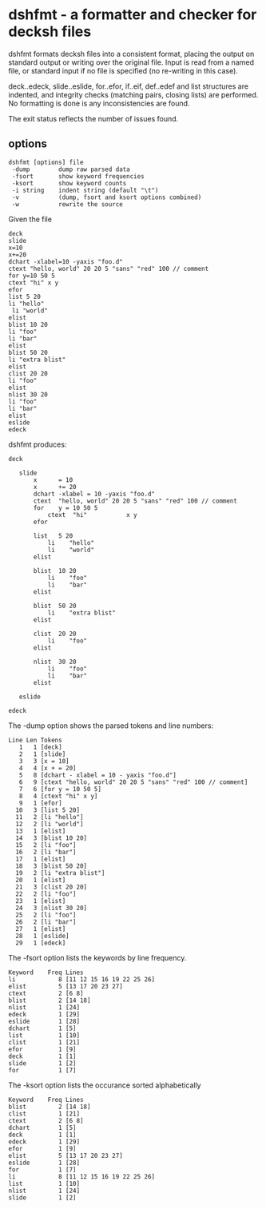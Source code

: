 # dshfmt - a formatter and checker for decksh files

dshfmt formats decksh files into a consistent format, placing the output on standard output
or writing over the original file. Input is read from a named file, 
or standard input if no file is specified (no re-writing in this case).

deck..edeck, slide..eslide, for..efor, if..eif, def..edef and list structures are indented,
and integrity checks (matching pairs, closing lists) are performed. No formatting is done
is any inconsistencies are found.

The exit status reflects the number of issues found.


## options

```
dshfmt [options] file
 -dump        dump raw parsed data
 -fsort       show keyword frequencies
 -ksort       show keyword counts
 -i string    indent string (default "\t")
 -v           (dump, fsort and ksort options combined)
 -w           rewrite the source
 ```

 Given the file
 ```
 deck
 slide
 x=10
 x+=20
 dchart -xlabel=10 -yaxis "foo.d"
 ctext "hello, world" 20 20 5 "sans" "red" 100 // comment
 for y=10 50 5
 ctext "hi" x y
 efor
 list 5 20
 li "hello"
  li "world"
 elist
 blist 10 20
 li "foo"
 li "bar"
 elist
 blist 50 20
 li "extra blist"
 elist
 clist 20 20
 li "foo"
 elist
 nlist 30 20
 li "foo"
 li "bar"
 elist
 eslide
 edeck
 ```

 dshfmt produces:

 ```
 deck

	slide
		x      = 10
		x      += 20
		dchart -xlabel = 10 -yaxis "foo.d"
		ctext  "hello, world" 20 20 5 "sans" "red" 100 // comment
		for    y = 10 50 5
			ctext  "hi"           x y
		efor

		list   5 20
			li    "hello"
			li    "world"
		elist

		blist  10 20
			li    "foo"
			li    "bar"
		elist

		blist  50 20
			li    "extra blist"
		elist

		clist  20 20
			li    "foo"
		elist

		nlist  30 20
			li    "foo"
			li    "bar"
		elist

	eslide

 edeck
 ```


 The -dump option shows the parsed tokens and line numbers:
 ```
 Line Len Tokens
    1   1 [deck]
    2   1 [slide]
    3   3 [x = 10]
    4   4 [x + = 20]
    5   8 [dchart - xlabel = 10 - yaxis "foo.d"]
    6   9 [ctext "hello, world" 20 20 5 "sans" "red" 100 // comment]
    7   6 [for y = 10 50 5]
    8   4 [ctext "hi" x y]
    9   1 [efor]
   10   3 [list 5 20]
   11   2 [li "hello"]
   12   2 [li "world"]
   13   1 [elist]
   14   3 [blist 10 20]
   15   2 [li "foo"]
   16   2 [li "bar"]
   17   1 [elist]
   18   3 [blist 50 20]
   19   2 [li "extra blist"]
   20   1 [elist]
   21   3 [clist 20 20]
   22   2 [li "foo"]
   23   1 [elist]
   24   3 [nlist 30 20]
   25   2 [li "foo"]
   26   2 [li "bar"]
   27   1 [elist]
   28   1 [eslide]
   29   1 [edeck]
   ```

 The -fsort option lists the keywords by line frequency.
 ```
 Keyword    Freq Lines
 li            8 [11 12 15 16 19 22 25 26]
 elist         5 [13 17 20 23 27]
 ctext         2 [6 8]
 blist         2 [14 18]
 nlist         1 [24]
 edeck         1 [29]
 eslide        1 [28]
 dchart        1 [5]
 list          1 [10]
 clist         1 [21]
 efor          1 [9]
 deck          1 [1]
 slide         1 [2]
 for           1 [7]
 ```

 The -ksort option lists the occurance sorted alphabetically

 ```
 Keyword    Freq Lines
 blist         2 [14 18]
 clist         1 [21]
 ctext         2 [6 8]
 dchart        1 [5]
 deck          1 [1]
 edeck         1 [29]
 efor          1 [9]
 elist         5 [13 17 20 23 27]
 eslide        1 [28]
 for           1 [7]
 li            8 [11 12 15 16 19 22 25 26]
 list          1 [10]
 nlist         1 [24]
 slide         1 [2]
 ```

